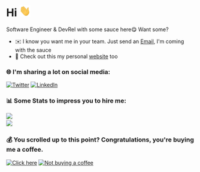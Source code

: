# Hi <img src="https://github.com/timokonkwo/timokonkwo/blob/main/wave.gif" width="30px" height="30px"> 

<p align="left">Software Engineer & DevRel with some sauce here😋 Want some?</p>

* ✉️ I know you want me in your team. Just send an [Email](mailto:chibuiketimokonkwo@gmail.com), I'm coming with the sauce
* 🧔 Check out this my personal [website](https://www.timokonkwo.com) too

### 🌐 I'm sharing a lot on social media:
[![Twitter](https://img.shields.io/badge/Twitter-%231DA1F2.svg?logo=Twitter&logoColor=white)](https://twitter.com/timokonkwo_) 
[![LinkedIn](https://img.shields.io/badge/LinkedIn-%230077B5.svg?logo=linkedin&logoColor=white)](https://linkedin.com/in/timokonkwo)

### 📊 Some Stats to impress you to hire me:
![](https://github-readme-stats.vercel.app/api?username=timokonkwo&theme=react&hide_border=false&include_all_commits=true&count_private=true)<br/>
![](https://github-readme-streak-stats.herokuapp.com/?user=timokonkwo&theme=react&hide_border=false)<br/>

### 💰 You scrolled up to this point? Congratulations, you're buying me a coffee.
[![Click here](https://img.shields.io/badge/Buy%20Me%20a%20Coffee-ffdd00?style=for-the-badge&logo=buy-me-a-coffee&logoColor=black)](https://buymeacoffee.com/timokonkwo) [![Not buying a coffee](https://img.shields.io/badge/Patreon-F96854?style=for-the-badge&logo=patreon&logoColor=white)](https://patreon.com/timokonkwo) 

